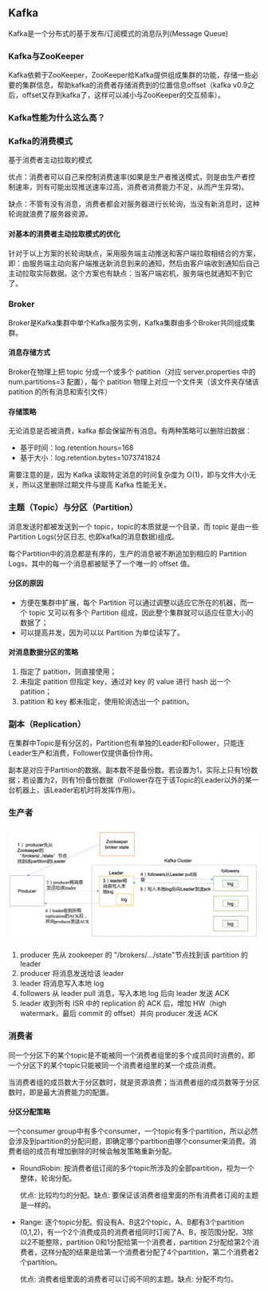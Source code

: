 ## Kafka

Kafka是一个分布式的基于发布/订阅模式的消息队列(Message Queue)

### Kafka与ZooKeeper

Kafka依赖于ZooKeeper，ZooKeeper给Kafka提供组成集群的功能，存储一些必要的集群信息，帮助kafka的消费者存储消费到的位置信息offset（kafka v0.9之后，offset又存到kafka了，这样可以减小与ZooKeeper的交互频率）。

### Kafka性能为什么这么高？

### Kafka的消费模式

基于消费者主动拉取的模式

优点：消费者可以自己来控制消费速率(如果是生产者推送模式，则是由生产者控制速率，则有可能出现推送速率过高，消费者消费能力不足，从而产生异常)。

缺点：不管有没有消息，消费者都会对服务器进行长轮询，当没有新消息时，这种轮询就浪费了服务器资源。

#### 对基本的消费者主动拉取模式的优化

针对于以上方案的长轮询缺点，采用服务端主动推送和客户端拉取相结合的方案，即：由服务端主动向客户端推送新消息到来的通知，然后由客户端收到通知后自己主动拉取实际数据。这个方案也有缺点：当客户端宕机，服务端也就通知不到它了。

### Broker

Broker是Kafka集群中单个Kafka服务实例，Kafka集群由多个Broker共同组成集群。

#### 消息存储方式

Broker在物理上把 topic 分成一个或多个 patition（对应 server.properties 中的 num.partitions=3 配置），每个 patition 物理上对应一个文件夹（该文件夹存储该 patition 的所有消息和索引文件）

#### 存储策略

无论消息是否被消费，kafka 都会保留所有消息。有两种策略可以删除旧数据：
* 基于时间：log.retention.hours=168
* 基于大小：log.retention.bytes=1073741824

需要注意的是，因为 Kafka 读取特定消息的时间复杂度为 O(1)，即与文件大小无关，所以这里删除过期文件与提高 Kafka 性能无关。

### 主题（Topic）与分区（Partition）

消息发送时都被发送到一个 topic，topic的本质就是一个目录，而 topic 是由一些 Partition Logs(分区日志, 也即kafka的消息数据)组成。

每个Partition中的消息都是有序的，生产的消息被不断追加到相应的 Partition Logs，其中的每一个消息都被赋予了一个唯一的 offset 值。

#### 分区的原因

* 方便在集群中扩展，每个 Partition 可以通过调整以适应它所在的机器，而一个 topic
又可以有多个 Partition 组成，因此整个集群就可以适应任意大小的数据了；
* 可以提高并发，因为可以以 Partition 为单位读写了。

#### 对消息数据分区的策略

1. 指定了 patition，则直接使用；
2. 未指定 patition 但指定 key，通过对 key 的 value 进行 hash 出一个 patition；
3. patition 和 key 都未指定，使用轮询选出一个 patition。

### 副本（Replication）

在集群中Topic是有分区的，Partition也有单独的Leader和Follower，只能连Leader生产和消费，Follower仅提供备份作用。

副本是对应于Partition的数据。副本数不是备份数。若设置为1，实际上只有1份数据；若设置为2，则有1份备份数据（Follower存在于该Topic的Leader以外的某一台机器上，该Leader宕机时将发挥作用）。

### 生产者

![生产者](../src/kafka/producer.png)

1. producer 先从 zookeeper 的 "/brokers/.../state"节点找到该 partition 的 leader
2. producer 将消息发送给该 leader
3. leader 将消息写入本地 log
4. followers 从 leader pull 消息，写入本地 log 后向 leader 发送 ACK
5. leader 收到所有 ISR 中的 replication 的 ACK 后，增加 HW（high watermark，最后 commit 
的 offset）并向 producer 发送 ACK

### 消费者

同一个分区下的某个topic是不能被同一个消费者组里的多个成员同时消费的，即一个分区下的某个topic只能被同一个消费者组里的某一个成员消费。

当消费者组的成员数大于分区数时，就是资源浪费；当消费者组的成员数等于分区数时，即是最大消费能力的配置。

#### 分区分配策略

一个consumer group中有多个consumer，一个topic有多个partition，所以必然会涉及到partition的分配问题，即确定哪个partition由哪个consumer来消费。消费者组的成员有增加删除的时候会触发策略重新分配。

* RoundRobin: 按消费者组订阅的多个topic所涉及的全部partition，视为一个整体，轮询分配。

  优点: 比较均匀的分配。缺点: 要保证该消费者组里面的所有消费者订阅的主题是一样的。

* Range: 逐个topic分配。假设有A、B这2个topic，A、B都有3个partition (0,1,2)，有一个2个消费成员的消费者组同时订阅了A、B，按范围分配，3除以2不能整除，partition 0和1分配给第一个消费者，partition 2分配给第2个消费者，这样分配的结果是给第一个消费者分配了4个partition，第二个消费者2个partition。

  优点: 消费者组里面的消费者可以订阅不同的主题。缺点: 分配不均匀。